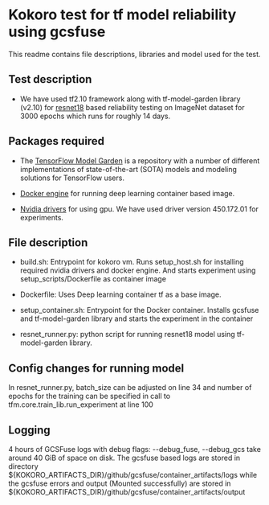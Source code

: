 # Kokoro test for tf model reliability using gcsfuse

This readme contains file descriptions, libraries and model used for the test.

## Test description

* We have used tf2.10 framework along with tf-model-garden library (v2.10) 
for [resnet18](https://www.tensorflow.org/tfmodels/vision/image_classification) based reliability testing on ImageNet dataset for 3000 epochs
which runs for roughly 14 days.

## Packages required

* The [TensorFlow Model Garden](https://github.com/tensorflow/models) is a repository with a number of different 
implementations of state-of-the-art (SOTA) models and modeling solutions for TensorFlow users.

* [Docker engine](https://docs.docker.com/engine/install/ubuntu/) for running deep learning container based image.

* [Nvidia drivers](https://docs.nvidia.com/datacenter/tesla/tesla-installation-notes/index.html#runfile) for using gpu.
We have used driver version 450.172.01 for experiments.

## File description

* build.sh: Entrypoint for kokoro vm. Runs setup_host.sh for installing required nvidia drivers
and docker engine. And starts experiment using setup_scripts/Dockerfile as container image

* Dockerfile: Uses Deep learning container tf as a base image.

* setup_container.sh: Entrypoint for the Docker container. Installs gcsfuse and tf-model-garden
library and starts the experiment in the container

* resnet_runner.py: python script for running resnet18 model using tf-model-garden library.

## Config changes for running model

In resnet_runner.py, batch_size can be adjusted on line 34 and number of epochs for the training can be specified in call
to tfm.core.train_lib.run_experiment at line 100

## Logging
4 hours of GCSFuse logs with debug flags: --debug_fuse, --debug_gcs take around 40 GiB of space on disk.
The gcsfuse based logs are stored in directory ${KOKORO_ARTIFACTS_DIR}/github/gcsfuse/container_artifacts/logs
while the gcsfuse errors and output (Mounted successfully) are stored in ${KOKORO_ARTIFACTS_DIR}/github/gcsfuse/container_artifacts/output
